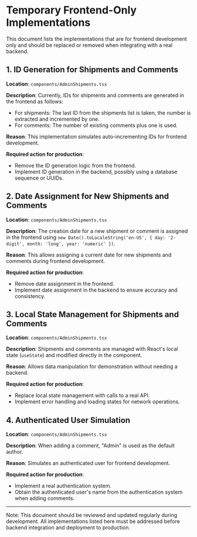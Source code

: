# Temporary Frontend-Only Implementations

This document lists the implementations that are for frontend development only and should be replaced or removed when integrating with a real backend.

## 1. ID Generation for Shipments and Comments

**Location**: `components/AdminShipments.tsx`

**Description**: Currently, IDs for shipments and comments are generated in the frontend as follows:
- For shipments: The last ID from the shipments list is taken, the number is extracted and incremented by one.
- For comments: The number of existing comments plus one is used.

**Reason**: This implementation simulates auto-incrementing IDs for frontend development.

**Required action for production**: 
- Remove the ID generation logic from the frontend.
- Implement ID generation in the backend, possibly using a database sequence or UUIDs.

## 2. Date Assignment for New Shipments and Comments

**Location**: `components/AdminShipments.tsx`

**Description**: The creation date for a new shipment or comment is assigned in the frontend using `new Date().toLocaleString('en-US', { day: '2-digit', month: 'long', year: 'numeric' })`.

**Reason**: This allows assigning a current date for new shipments and comments during frontend development.

**Required action for production**:
- Remove date assignment in the frontend.
- Implement date assignment in the backend to ensure accuracy and consistency.

## 3. Local State Management for Shipments and Comments

**Location**: `components/AdminShipments.tsx`

**Description**: Shipments and comments are managed with React's local state (`useState`) and modified directly in the component.

**Reason**: Allows data manipulation for demonstration without needing a backend.

**Required action for production**:
- Replace local state management with calls to a real API.
- Implement error handling and loading states for network operations.

## 4. Authenticated User Simulation

**Location**: `components/AdminShipments.tsx`

**Description**: When adding a comment, "Admin" is used as the default author.

**Reason**: Simulates an authenticated user for frontend development.

**Required action for production**:
- Implement a real authentication system.
- Obtain the authenticated user's name from the authentication system when adding comments.

---

Note: This document should be reviewed and updated regularly during development. All implementations listed here must be addressed before backend integration and deployment to production.

